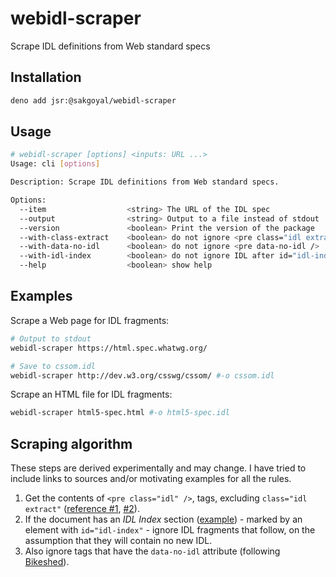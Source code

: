 # webidl-scraper

Scrape IDL definitions from Web standard specs

## Installation

```sh
deno add jsr:@sakgoyal/webidl-scraper
```

## Usage

```sh
# webidl-scraper [options] <inputs: URL ...>
Usage: cli [options]

Description: Scrape IDL definitions from Web standard specs.

Options:
  --item                  <string> The URL of the IDL spec
  --output                <string> Output to a file instead of stdout
  --version               <boolean> Print the version of the package
  --with-class-extract    <boolean> do not ignore <pre class="idl extract" />
  --with-data-no-idl      <boolean> do not ignore <pre data-no-idl />
  --with-idl-index        <boolean> do not ignore IDL after id="idl-index"
  --help                  <boolean> show help
```

## Examples

Scrape a Web page for IDL fragments:

```sh
# Output to stdout
webidl-scraper https://html.spec.whatwg.org/

# Save to cssom.idl
webidl-scraper http://dev.w3.org/csswg/cssom/ #-o cssom.idl
```

Scrape an HTML file for IDL fragments:

```sh
webidl-scraper html5-spec.html #-o html5-spec.idl
```

## Scraping algorithm

These steps are derived experimentally and may change. I have tried to include links to sources and/or motivating examples for all the rules.

1. Get the contents of `<pre class="idl" />`, tags, excluding `class="idl extract"` ([reference #1](http://stackoverflow.com/a/7644380), [#2](https://github.com/tabatkins/bikeshed/blob/master/docs/idl.md#idl-processing)).
2. If the document has an _IDL Index_ section ([example](http://dev.w3.org/csswg/cssom/#idl-index)) - marked by an element with `id="idl-index"` - ignore IDL fragments that follow, on the assumption that they will contain no new IDL.
3. Also ignore tags that have the `data-no-idl` attribute (following [Bikeshed](https://github.com/tabatkins/bikeshed/blob/master/docs/idl.md#turning-off-processing)).
